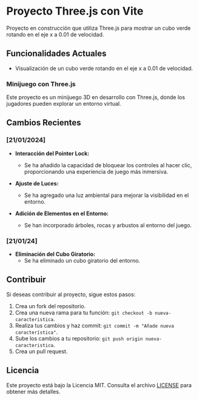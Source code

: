# Proyecto Three.js con Vite

Proyecto en construcción que utiliza Three.js para mostrar un cubo verde rotando en el eje x a 0.01 de velocidad.

## Funcionalidades Actuales

- Visualización de un cubo verde rotando en el eje x a 0.01 de velocidad.

### Minijuego con Three.js

Este proyecto es un minijuego 3D en desarrollo con Three.js, donde los jugadores pueden explorar un entorno virtual.

## Cambios Recientes

### [21/01/2024]

- **Interacción del Pointer Lock:**
  - Se ha añadido la capacidad de bloquear los controles al hacer clic, proporcionando una experiencia de juego más inmersiva.

- **Ajuste de Luces:**
  - Se ha agregado una luz ambiental para mejorar la visibilidad en el entorno.

- **Adición de Elementos en el Entorno:**
  - Se han incorporado árboles, rocas y arbustos al entorno del juego.

### [21/01/24]

- **Eliminación del Cubo Giratorio:**
  - Se ha eliminado un cubo giratorio del entorno.

## Contribuir

Si deseas contribuir al proyecto, sigue estos pasos:

1. Crea un fork del repositorio.
2. Crea una nueva rama para tu función: `git checkout -b nueva-caracteristica`.
3. Realiza tus cambios y haz commit: `git commit -m "Añade nueva característica"`.
4. Sube los cambios a tu repositorio: `git push origin nueva-caracteristica`.
5. Crea un pull request.

## Licencia

Este proyecto está bajo la Licencia MIT. Consulta el archivo [LICENSE](LICENSE) para obtener más detalles.
